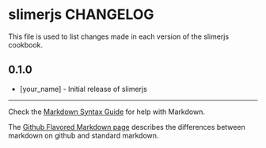 slimerjs CHANGELOG
==================

This file is used to list changes made in each version of the slimerjs cookbook.

0.1.0
-----
- [your_name] - Initial release of slimerjs

- - -
Check the [Markdown Syntax Guide](http://daringfireball.net/projects/markdown/syntax) for help with Markdown.

The [Github Flavored Markdown page](http://github.github.com/github-flavored-markdown/) describes the differences between markdown on github and standard markdown.

